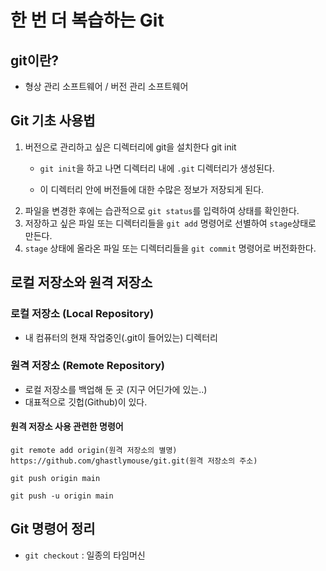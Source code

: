 # 한 번 더 복습하는 Git

## git이란?
- 형상 관리 소프트웨어 / 버전 관리 소프트웨어

## Git 기초 사용법
1. 버전으로 관리하고 싶은 디렉터리에 git을 설치한다
    git init
    - `git init`을 하고 나면 디렉터리 내에 `.git` 디렉터리가 생성된다.
    
    - 이 디렉터리 안에 버전들에 대한 수많은 정보가 저장되게 된다.
2. 파일을 변경한 후에는 습관적으로 `git status`를 입력하여 상태를 확인한다.
3. 저장하고 싶은 파일 또는 디렉터리들을 `git add` 명령어로 선별하여 `stage`상태로 만든다.
4. `stage` 상태에 올라온 파일 또는 디렉터리들을 `git commit` 명령어로 버전화한다.

## 로컬 저장소와 원격 저장소

### 로컬 저장소 (Local Repository)
- 내 컴퓨터의 현재 작업중인(.git이 들어있는) 디렉터리

### 원격 저장소 (Remote Repository)
- 로컬 저장소를 백업해 둔 곳 (지구 어딘가에 있는..)
- 대표적으로 깃헙(Github)이 있다.

#### 원격 저장소 사용 관련한 명령어

```
git remote add origin(원격 저장소의 별명) https://github.com/ghastlymouse/git.git(원격 저장소의 주소)
```

```
git push origin main
```

```
git push -u origin main
```

## Git 명령어 정리

 - `git checkout` : 일종의 타임머신
